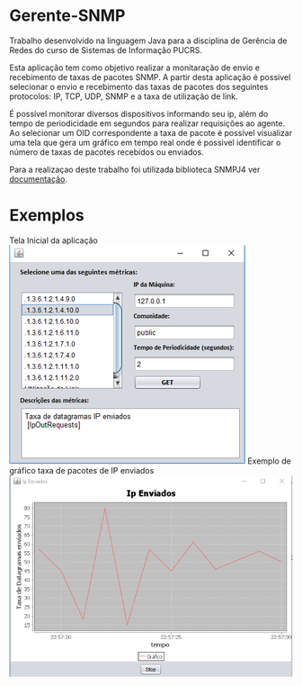 # Gerente-SNMP
Trabalho desenvolvido na linguagem Java para a disciplina de Gerência de Redes do curso de Sistemas de Informação PUCRS.

Esta aplicação tem como objetivo realizar a monitaração de envio e recebimento de taxas de pacotes SNMP. A partir desta aplicação é possivel selecionar o envio e recebimento das taxas de pacotes dos seguintes protocolos: IP, TCP, UDP, SNMP e a taxa de utilização de link.

É possível monitorar diversos dispositivos informando seu ip, além do tempo de periodicidade em segundos para realizar requisições ao agente. Ao selecionar um OID correspondente a taxa de pacote é possível visualizar uma tela que gera um gráfico em tempo real onde é possivel identificar o número de taxas de pacotes recebidos ou enviados.

Para a realizaçao deste trabalho foi utilizada biblioteca SNMPJ4 ver [documentação](http://www.snmp4j.org/).

# Exemplos
Tela Inicial da aplicação
![TELA_INICIAL](https://raw.githubusercontent.com/lukzfreitas/Gerente-SNMP/master/Imagens/telaInicial.PNG)
Exemplo de gráfico taxa de pacotes de IP enviados
![TELA_GRAFICO](https://raw.githubusercontent.com/lukzfreitas/Gerente-SNMP/master/Imagens/telaGrafico.PNG)
